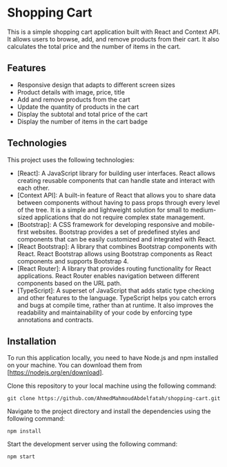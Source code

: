 # Shopping Cart

This is a simple shopping cart application built with React and Context API. It allows users to browse, add, and remove products from their cart. It also calculates the total price and the number of items in the cart.

## Features

- Responsive design that adapts to different screen sizes
- Product details with image, price, title
- Add and remove products from the cart
- Update the quantity of products in the cart
- Display the subtotal and total price of the cart
- Display the number of items in the cart badge

## Technologies

This project uses the following technologies:

- [React]: A JavaScript library for building user interfaces. React allows creating reusable components that can handle state and interact with each other.
- [Context API]: A built-in feature of React that allows you to share data between components without having to pass props through every level of the tree. It is a simple and lightweight solution for small to medium-sized applications that do not require complex state management.
- [Bootstrap]: A CSS framework for developing responsive and mobile-first websites. Bootstrap provides a set of predefined styles and components that can be easily customized and integrated with React.
- [React Bootstrap]: A library that combines Bootstrap components with React. React Bootstrap allows using Bootstrap components as React components and supports Bootstrap 4.
- [React Router]: A library that provides routing functionality for React applications. React Router enables navigation between different components based on the URL path.
- [TypeScript]: A superset of JavaScript that adds static type checking and other features to the language. TypeScript helps you catch errors and bugs at compile time, rather than at runtime. It also improves the readability and maintainability of your code by enforcing type annotations and contracts.

## Installation

To run this application locally, you need to have Node.js and npm installed on your machine. You can download them from [https://nodejs.org/en/download].

Clone this repository to your local machine using the following command:

```
git clone https://github.com/AhmedMahmoudAbdelfatah/shopping-cart.git
```

Navigate to the project directory and install the dependencies using the following command:

```
npm install
```

Start the development server using the following command:

```
npm start
```
